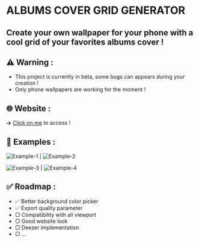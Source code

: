 # ALBUMS COVER GRID GENERATOR

## Create your own wallpaper for your phone with a cool grid of your favorites albums cover !


## ⚠️ **Warning** :
  - This project is currently in beta, some bugs can appears during your creation !
  - Only phone wallpapers are working for the moment !

## 🌐 **Website** :
  **→** [Click on me](https://aube33.github.io/) to access !

## 📱 **Examples** :
  ![Example-1](https://github.com/Aube33/Aube33.github.io/blob/main/illustrations/gridcover.png?raw=true) |   ![Example-2](https://github.com/Aube33/Aube33.github.io/blob/main/illustrations/gridcover-2.png?raw=true)

  ![Example-3](https://github.com/Aube33/Aube33.github.io/blob/main/illustrations/gridcover-3.png?raw=true) |   ![Example-4](https://github.com/Aube33/Aube33.github.io/blob/main/illustrations/gridcover-4.png?raw=true)


## ✅ **Roadmap** :
  - ✅ Better background color picker
  - ✅ Export quality parameter
  - ▢ Compatibility with all viewport
  - ▢ Good website look
  - ▢ Deezer implementation
  - ▢ ...
